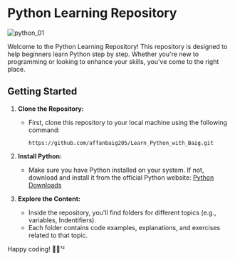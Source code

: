 # Python Learning Repository
![python_01](https://github.com/affanbaig205/Learn_Python_with_Baig/assets/76461856/755821cd-f07c-40d2-bca5-6c51a516b55c)

Welcome to the Python Learning Repository! This repository is designed to help beginners learn Python step by step. Whether you're new to programming or looking to enhance your skills, you've come to the right place.

## Getting Started

1. **Clone the Repository:**
   - First, clone this repository to your local machine using the following command:
     ```
     https://github.com/affanbaig205/Learn_Python_with_Baig.git
     ```

2. **Install Python:**
   - Make sure you have Python installed on your system. If not, download and install it from the official Python website: [Python Downloads](https://www.python.org/downloads/)

3. **Explore the Content:**
   - Inside the repository, you'll find folders for different topics (e.g., variables, Indentifiers).
   - Each folder contains code examples, explanations, and exercises related to that topic.

 Happy coding! 🐍🚀¹²
